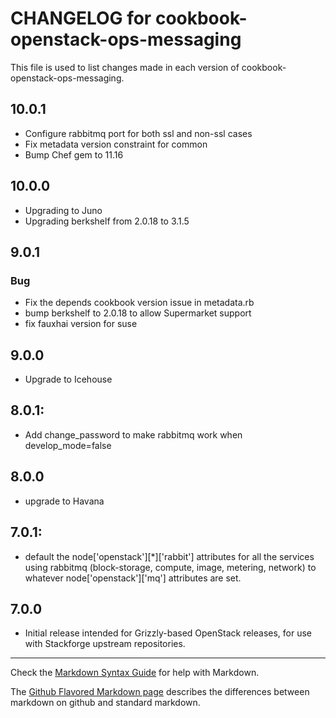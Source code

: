 # CHANGELOG for cookbook-openstack-ops-messaging

This file is used to list changes made in each version of cookbook-openstack-ops-messaging.

## 10.0.1
* Configure rabbitmq port for both ssl and non-ssl cases
* Fix metadata version constraint for common
* Bump Chef gem to 11.16

## 10.0.0
* Upgrading to Juno
* Upgrading berkshelf from 2.0.18 to 3.1.5

## 9.0.1
### Bug
* Fix the depends cookbook version issue in metadata.rb
* bump berkshelf to 2.0.18 to allow Supermarket support
* fix fauxhai version for suse

## 9.0.0
* Upgrade to Icehouse

## 8.0.1:
* Add change_password to make rabbitmq work when develop_mode=false

## 8.0.0
* upgrade to Havana

## 7.0.1:

* default the node['openstack'][*]['rabbit'] attributes for all the services
  using rabbitmq (block-storage, compute, image, metering, network) to whatever
  node['openstack']['mq'] attributes are set.

## 7.0.0

* Initial release intended for Grizzly-based OpenStack releases,
  for use with Stackforge upstream repositories.

- - -
Check the [Markdown Syntax Guide](http://daringfireball.net/projects/markdown/syntax) for help with Markdown.

The [Github Flavored Markdown page](http://github.github.com/github-flavored-markdown/) describes the differences between markdown on github and standard markdown.
